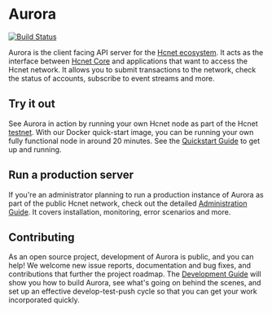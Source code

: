 # Aurora
[![Build Status](https://circleci.com/gh/hcnet/go.svg?style=shield)](https://circleci.com/gh/hcnet/go)

Aurora is the client facing API server for the [Hcnet ecosystem](https://developers.hcnet.org/docs/start/introduction/).  It acts as the interface between [Hcnet Core](https://developers.hcnet.org/docs/run-core-node/) and applications that want to access the Hcnet network. It allows you to submit transactions to the network, check the status of accounts, subscribe to event streams and more.

## Try it out
See Aurora in action by running your own Hcnet node as part of the Hcnet [testnet](https://developers.hcnet.org/docs/glossary/testnet/). With our Docker quick-start image, you can be running your own fully functional node in around 20 minutes. See the [Quickstart Guide](internal/docs/quickstart.md) to get up and running.

## Run a production server
If you're an administrator planning to run a production instance of Aurora as part of the public Hcnet network, check out the detailed [Administration Guide](internal/docs/admin.md). It covers installation, monitoring, error scenarios and more.

## Contributing
As an open source project, development of Aurora is public, and you can help! We welcome new issue reports, documentation and bug fixes, and contributions that further the project roadmap. The [Development Guide](internal/docs/developing.md) will show you how to build Aurora, see what's going on behind the scenes, and set up an effective develop-test-push cycle so that you can get your work incorporated quickly.
